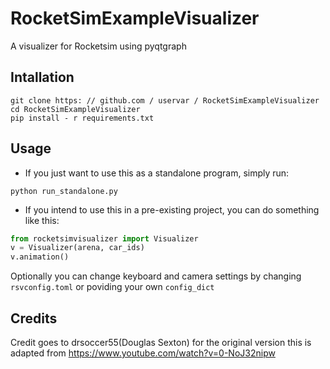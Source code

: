 # RocketSimExampleVisualizer

A visualizer for Rocketsim using pyqtgraph

## Intallation

```
git clone https: // github.com / uservar / RocketSimExampleVisualizer
cd RocketSimExampleVisualizer
pip install - r requirements.txt
```

## Usage

- If you just want to use this as a standalone program, simply run:
```
python run_standalone.py
```

- If you intend to use this in a pre-existing project, you can do something like this:

```python
from rocketsimvisualizer import Visualizer
v = Visualizer(arena, car_ids)
v.animation()
```

Optionally you can change keyboard and camera settings by changing `rsvconfig.toml` or poviding your own `config_dict`

## Credits

Credit goes to drsoccer55(Douglas Sexton) for the original version this is adapted from
https://www.youtube.com/watch?v=0-NoJ32nipw
